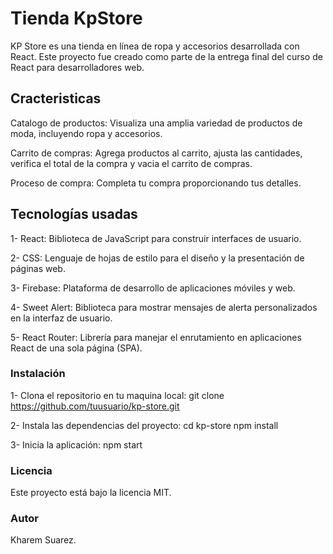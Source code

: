 # Tienda KpStore

KP Store es una tienda en línea de ropa y accesorios desarrollada con React. Este proyecto fue creado como parte de la entrega final del curso de React para desarrolladores web.

## Cracteristicas

Catalogo de productos: Visualiza una amplia variedad de productos de moda, incluyendo ropa y accesorios.

Carrito de compras: Agrega productos al carrito, ajusta las cantidades, verifica el total de la compra y vacia el carrito de compras.

Proceso de compra: Completa tu compra proporcionando tus detalles.

## Tecnologías usadas

1- React: Biblioteca de JavaScript para construir interfaces de usuario.

2- CSS: Lenguaje de hojas de estilo para el diseño y la presentación de páginas web.

3- Firebase: Plataforma de desarrollo de aplicaciones móviles y web.

4- Sweet Alert: Biblioteca para mostrar mensajes de alerta personalizados en la interfaz de usuario.

5- React Router: Librería para manejar el enrutamiento en aplicaciones React de una sola página (SPA).

### Instalación

1- Clona el repositorio en tu maquina local:
git clone https://github.com/tuusuario/kp-store.git

2- Instala las dependencias del proyecto:
cd kp-store
npm install

3- Inicia la aplicación:
npm start

### Licencia

Este proyecto está bajo la licencia MIT.

### Autor

Kharem Suarez.
